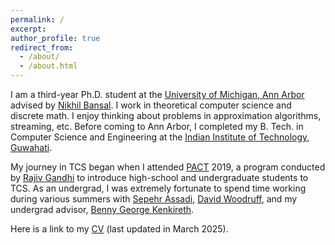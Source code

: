 ```yaml
---
permalink: /
excerpt: 
author_profile: true
redirect_from: 
  - /about/
  - /about.html
---
```

I am a third-year Ph.D. student at the [University of Michigan, Ann Arbor](https://theory.engin.umich.edu/) advised by [Nikhil Bansal](https://bansal.engin.umich.edu/).  I work in theoretical computer science and discrete math. I enjoy thinking about problems in approximation algorithms, streaming, etc.  Before coming to Ann Arbor, I completed my B. Tech. in Computer Science and Engineering at the [Indian Institute of Technology, Guwahati](https://www.iitg.ac.in/cse/). 


My journey in TCS began when I attended [PACT](https://algorithmicthinking.org/) 2019, a program conducted by [Rajiv Gandhi](https://crab.rutgers.edu/users/rajivg/) to introduce high-school and undergraduate students to TCS. As an undergrad, I was extremely fortunate to spend time working during various summers with [Sepehr Assadi](https://sepehr.assadi.info/), [David Woodruff](https://www.cs.cmu.edu/~dwoodruf/), and my undergrad advisor, [Benny George Kenkireth](https://www.iitg.ac.in/ben/). 

Here is a link to my [CV](https://milind-prabhu.github.io/files/resume.pdf) (last updated in March 2025).
